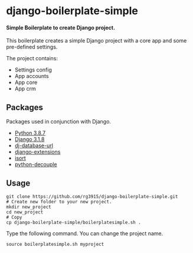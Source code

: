 # django-boilerplate-simple

#### Simple Boilerplate to create Django project.

This boilerplate creates a simple Django project with a core app and some pre-defined settings.

The project contains:

* Settings config
* App accounts
* App core
* App crm

## Packages

Packages used in conjunction with Django.

* [Python 3.8.7](https://www.python.org/downloads/)
* [Django 3.1.8](https://www.djangoproject.com/)
* [dj-database-url](https://pypi.org/project/dj-database-url/)
* [django-extensions](https://django-extensions.readthedocs.io/en/latest/installation_instructions.html)
* [isort](https://pypi.org/project/isort/)
* [python-decouple](https://pypi.org/project/python-decouple/)


## Usage

```
git clone https://github.com/rg3915/django-boilerplate-simple.git
# Create new folder to your new project.
mkdir new_project
cd new_project
# Copy
cp django-boilerplate-simple/boilerplatesimple.sh .
```

Type the following command. You can change the project name.

```
source boilerplatesimple.sh myproject
```

